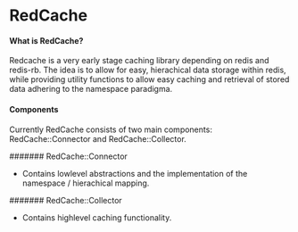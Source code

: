 RedCache
========

#### What is RedCache?

Redcache is a very early stage caching library depending on redis and redis-rb. The idea is to allow for easy, hierachical data storage within redis, while providing utility functions to allow easy caching and retrieval of stored data adhering to the namespace paradigma.


#### Components

Currently RedCache consists of two main components: RedCache::Connector and
RedCache::Collector.

####### RedCache::Connector

- Contains lowlevel abstractions and the implementation of the namespace / hierachical mapping.

####### RedCache::Collector

- Contains highlevel caching functionality.
